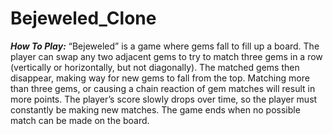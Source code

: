 # Bejeweled_Clone

***How To Play:*** “Bejeweled” is a game where gems fall to fill up a board. The player can swap any two adjacent gems to try to match three gems in a row (vertically or horizontally, but not diagonally). The matched gems then disappear, making way for new gems to fall from the top. Matching more than three gems, or causing a chain reaction of gem matches will result in more points. 
The player’s score slowly drops over time, so the player must constantly be making new matches. The game ends when no possible match can be made on the board.
